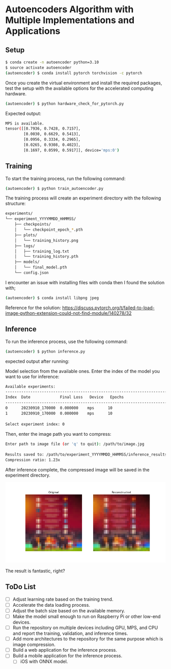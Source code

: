 # Autoencoders Algorithm with Multiple Implementations and Applications


## Setup

```bash
$ conda create -n autoencoder python=3.10
$ source activate autoencoder
(autoencoder) $ conda install pytorch torchvision -c pytorch
```

Once you create the virtual environment and install the required packages, test the setup with the available options for the accelerated computing hardware.

```bash
(autoencoder) $ python hardware_check_for_pytorch.py
```

Expected output:

```bash
MPS is available.
tensor([[0.7936, 0.7428, 0.7157],
        [0.0030, 0.6629, 0.5413],
        [0.0956, 0.3334, 0.2965],
        [0.0265, 0.9308, 0.4023],
        [0.1697, 0.0599, 0.5917]], device='mps:0')
```

## Training

To start the training process, run the following command:

```bash
(autoencoder) $ python train_autoencoder.py
```

The training process will create an experiment directory with the following structure:

```bash
experiments/
└── experiment_YYYYMMDD_HHMMSS/
    ├── checkpoints/
    │   └── checkpoint_epoch_*.pth
    ├── plots/
    │   └── training_history.png
    ├── logs/
    │   ├── training_log.txt
    │   └── training_history.pth
    ├── models/
    │   └── final_model.pth
    └── config.json
```

I encounter an issue with installing files with conda then I found the solution with;

```bash
(autoencoder) $ conda install libpng jpeg
```

Reference for the solution: https://discuss.pytorch.org/t/failed-to-load-image-python-extension-could-not-find-module/140278/32 


## Inference

To run the inference process, use the following command:

```bash
(autoencoder) $ python inference.py
```

expected output after running:

Model selection from the available ones. Enter the index of the model you want to use for inference: 

```bash
Available experiments:
--------------------------------------------------------------------------------
Index  Date             Final Loss   Device   Epochs
--------------------------------------------------------------------------------
0      20230910_170000  0.000000    mps      10
1      20230910_170000  0.000000    mps      10

Select experiment index: 0

```

Then, enter the image path you want to compress:

```bash
Enter path to image file (or 'q' to quit): /path/to/image.jpg

Results saved to: /path/to/experiment_YYYYMMDD_HHMMSS/inference_results/comparison_YYYYMMDD_HHMMSS.png
Compression ratio: 1.23x

```

After inference complete, the compressed image will be saved in the experiment directory.

![comparison-image](imgs/sample_comparison.png)


The result is fantastic, right?


## ToDo List

 - [ ] Adjust learning rate based on the training trend.
 - [ ] Accelerate the data loading process.
 - [ ] Adjust the batch size based on the available memory.
 - [ ] Make the model small enough to run on Raspberry Pi or other low-end devices.
 - [ ] Run the repository on multiple devices including GPU, MPS, and CPU and report the training, validation, and inference times.
 - [ ] Add more architectures to the repository for the same purpose which is image compression.
 - [ ] Build a web application for the inference process.
 - [ ] Build a mobile application for the inference process.
    + [ ] iOS with ONNX model.
